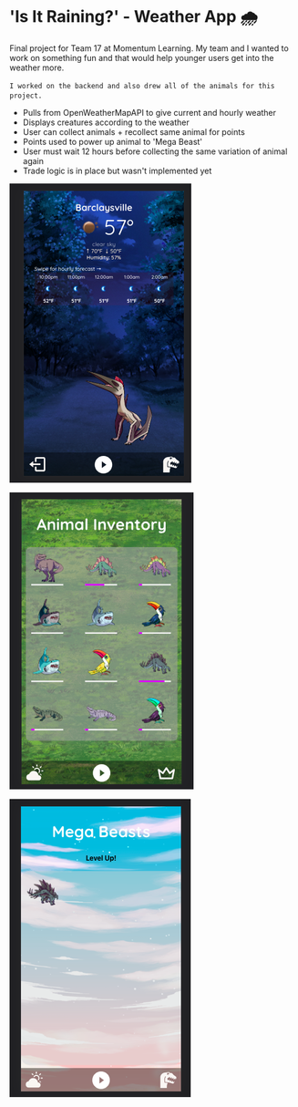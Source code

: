 # 'Is It Raining?' - Weather App 🌧️

Final project for Team 17 at Momentum Learning. My team and I wanted to work on something fun and that would help younger users get into the weather more. 

`I worked on the backend and also drew all of the animals for this project.`

- Pulls from OpenWeatherMapAPI to give current and hourly weather
- Displays creatures according to the weather
- User can collect animals + recollect same animal for points
- Points used to power up animal to 'Mega Beast'
- User must wait 12 hours before collecting the same variation of animal again
- Trade logic is in place but wasn't implemented yet

![home screen](static/pictures/1.png)

![animal lobby](static/pictures/2.png)

![mega beast](static/pictures/3.png)
